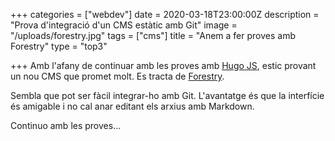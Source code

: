 +++
categories = ["webdev"]
date = 2020-03-18T23:00:00Z
description = "Prova d'integració d'un CMS estàtic amb Git"
image = "/uploads/forestry.jpg"
tags = ["cms"]
title = "Anem a fer proves amb Forestry"
type = "top3"

+++
Amb l'afany de continuar amb les proves amb [Hugo JS](https://gohugo.io/ "The world’s fastest framework for building websites | Hugo"), estic provant un nou CMS que promet molt. Es tracta de [Forestry](https://forestry.io/ "Git-backed CMS for Gatsby, Gridsome, Eleventy, Hugo, VuePress, Jekyll, etc. | Forestry.io"). 

Sembla que pot ser fàcil integrar-ho amb Git. L'avantatge és que la interfície és amigable i no cal anar editant els arxius amb Markdown.

Continuo amb les proves...